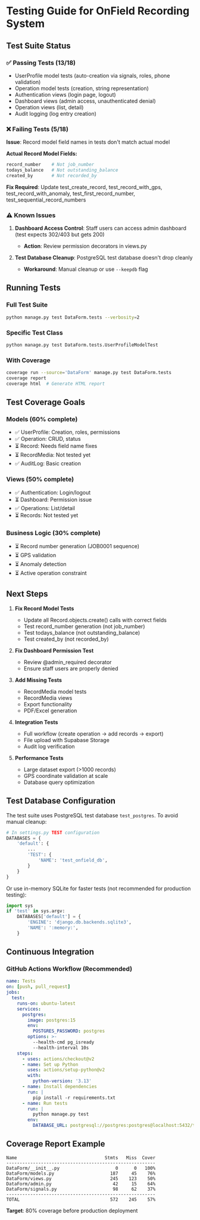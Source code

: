 # Testing Guide for OnField Recording System

## Test Suite Status

### ✅ Passing Tests (13/18)
- UserProfile model tests (auto-creation via signals, roles, phone validation)
- Operation model tests (creation, string representation)
- Authentication views (login page, logout)
- Dashboard views (admin access, unauthenticated denial)
- Operation views (list, detail)
- Audit logging (log entry creation)

### ❌ Failing Tests (5/18)
**Issue**: Record model field names in tests don't match actual model

**Actual Record Model Fields:**
```python
record_number    # Not job_number
todays_balance   # Not outstanding_balance  
created_by       # Not recorded_by
```

**Fix Required**: Update test_create_record, test_record_with_gps, test_record_with_anomaly, test_first_record_number, test_sequential_record_numbers

### ⚠️ Known Issues
1. **Dashboard Access Control**: Staff users can access admin dashboard (test expects 302/403 but gets 200)
   - **Action**: Review permission decorators in views.py

2. **Test Database Cleanup**: PostgreSQL test database doesn't drop cleanly
   - **Workaround**: Manual cleanup or use `--keepdb` flag

## Running Tests

### Full Test Suite
```bash
python manage.py test DataForm.tests --verbosity=2
```

### Specific Test Class
```bash
python manage.py test DataForm.tests.UserProfileModelTest
```

### With Coverage
```bash
coverage run --source='DataForm' manage.py test DataForm.tests
coverage report
coverage html  # Generate HTML report
```

## Test Coverage Goals

### Models (60% complete)
- ✅ UserProfile: Creation, roles, permissions
- ✅ Operation: CRUD, status
- ⏳ Record: Needs field name fixes
- ⏳ RecordMedia: Not tested yet
- ✅ AuditLog: Basic creation

### Views (50% complete)
- ✅ Authentication: Login/logout
- ⏳ Dashboard: Permission issue
- ✅ Operations: List/detail
- ⏳ Records: Not tested yet

### Business Logic (30% complete)
- ⏳ Record number generation (JOB0001 sequence)
- ⏳ GPS validation
- ⏳ Anomaly detection
- ⏳ Active operation constraint

## Next Steps

1. **Fix Record Model Tests**
   - Update all Record.objects.create() calls with correct fields
   - Test record_number generation (not job_number)
   - Test todays_balance (not outstanding_balance)
   - Test created_by (not recorded_by)

2. **Fix Dashboard Permission Test**
   - Review @admin_required decorator
   - Ensure staff users are properly denied

3. **Add Missing Tests**
   - RecordMedia model tests
   - RecordMedia views
   - Export functionality
   - PDF/Excel generation

4. **Integration Tests**
   - Full workflow (create operation → add records → export)
   - File upload with Supabase Storage
   - Audit log verification

5. **Performance Tests**
   - Large dataset export (>1000 records)
   - GPS coordinate validation at scale
   - Database query optimization

## Test Database Configuration

The test suite uses PostgreSQL test database `test_postgres`. To avoid manual cleanup:

```python
# In settings.py TEST configuration
DATABASES = {
    'default': {
        ...
        'TEST': {
            'NAME': 'test_onfield_db',
        }
    }
}
```

Or use in-memory SQLite for faster tests (not recommended for production testing):

```python
import sys
if 'test' in sys.argv:
    DATABASES['default'] = {
        'ENGINE': 'django.db.backends.sqlite3',
        'NAME': ':memory:',
    }
```

## Continuous Integration

### GitHub Actions Workflow (Recommended)
```yaml
name: Tests
on: [push, pull_request]
jobs:
  test:
    runs-on: ubuntu-latest
    services:
      postgres:
        image: postgres:15
        env:
          POSTGRES_PASSWORD: postgres
        options: >-
          --health-cmd pg_isready
          --health-interval 10s
    steps:
      - uses: actions/checkout@v2
      - name: Set up Python
        uses: actions/setup-python@v2
        with:
          python-version: '3.13'
      - name: Install dependencies
        run: |
          pip install -r requirements.txt
      - name: Run tests
        run: |
          python manage.py test
        env:
          DATABASE_URL: postgresql://postgres:postgres@localhost:5432/test_db
```

## Coverage Report Example

```
Name                                 Stmts   Miss  Cover
--------------------------------------------------------
DataForm/__init__.py                     0      0   100%
DataForm/models.py                     187     45    76%
DataForm/views.py                      245    123    50%
DataForm/admin.py                       42     15    64%
DataForm/signals.py                     98     62    37%
--------------------------------------------------------
TOTAL                                  572    245    57%
```

**Target**: 80% coverage before production deployment
